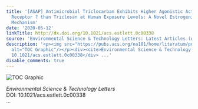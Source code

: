 ```yaml
---
title: '[ASAP] Antimicrobial Triclocarban Exhibits Higher Agonistic Activity on Estrogen-Related
  Receptor ? than Triclosan at Human Exposure Levels: A Novel Estrogenic Disruption
  Mechanism'
date: '2020-05-12'
linkTitle: http://dx.doi.org/10.1021/acs.estlett.0c00338
source: 'Environmental Science & Technology Letters: Latest Articles (ACS Publications)'
description: '<p><img src="https://pubs.acs.org/na101/home/literatum/publisher/achs/journals/content/estlcu/0/estlcu.ahead-of-print/acs.estlett.0c00338/20200512/images/medium/ez0c00338_0004.gif"
  alt="TOC Graphic"/></p><div><cite>Environmental Science & Technology Letters</cite></div><div>DOI:
  10.1021/acs.estlett.0c00338</div> ...'
disable_comments: true
---
```

<p><img src="https://pubs.acs.org/na101/home/literatum/publisher/achs/journals/content/estlcu/0/estlcu.ahead-of-print/acs.estlett.0c00338/20200512/images/medium/ez0c00338_0004.gif" alt="TOC Graphic"/></p><div><cite>Environmental Science & Technology Letters</cite></div><div>DOI: 10.1021/acs.estlett.0c00338</div> ...